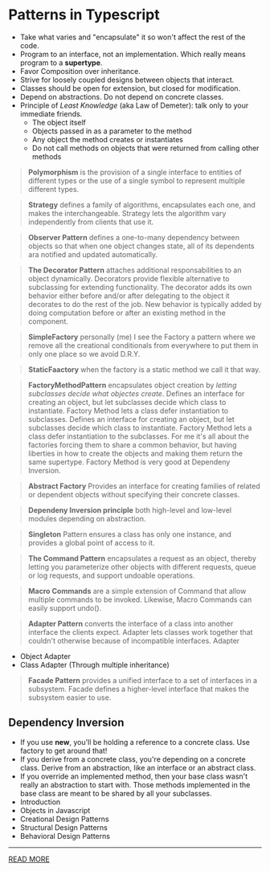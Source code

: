 # Patterns in Typescript

+ Take what varies and "encapsulate" it so won't affect the rest of the code.
+ Program to an interface, not an implementation. Which really means program to a **supertype**.
+ Favor Composition over inheritance.
+ Strive for loosely coupled designs between objects that interact.
+ Classes should be open for extension, but closed for modification.
+ Depend on abstractions. Do not depend on concrete classes.
+ Principle of _Least Knowledge_ (aka Law of Demeter): talk only to your immediate friends.
  + The object itself
  + Objects passed in as a parameter to the method
  + Any object the method creates or instantiates
  + Do not call methods on objects that were returned from calling other methods

> **Polymorphism** is the provision of a single interface to entities of different types or the use of a single symbol to represent multiple different types.

> **Strategy** defines a family of algorithms, encapsulates each one, and makes the interchangeable. Strategy lets the algorithm vary independently from clients that use it.

> **Observer Pattern** defines a one-to-many dependency between objects so that when one object changes state, all of its dependents ara notified and updated automatically.

> **The Decorator Pattern** attaches additional responsabilities to an object dynamically. Decorators provide flexible alternative to subclassing for extending functionality.
> The decorator adds its own behavior either before and/or after delegating to the object it decorates to do the rest of the job.
> New behavior is typically added by doing computation before or after an existing method in the component.

> **SimpleFactory** personally (me) I see the Factory a pattern where we remove all the creational conditionals from everywhere to put them in only one place so we avoid D.R.Y.

> **StaticFaactory** when the factory is a static method we call it that way.

> **FactoryMethodPattern** encapsulates object creation by _letting subclasses decide what objectes create_. Defines an interface for creating an object, but let subclasses decide which class to instantiate. Factory Method lets a class defer instantiation to subclasses.
> Defines an interface for creating an object, but let subclasses decide which class to instantiate. Factory Method lets a class defer instantiation to the subclasses.
> For me it's all about the factories forcing them to share a common behavior, but having liberties in how to create the objects and making them return the same supertype.
> Factory Method is very good at Dependeny Inversion.

> **Abstract Factory** Provides an interface for creating families of related or dependent objects without specifying their concrete classes.

> **Dependeny Inversion principle** both high-level and low-level modules depending on abstraction.

> **Singleton** Pattern ensures a class has only one instance, and provides a global point of access to it.

> **The Command Pattern** encapsulates a request as an object, thereby letting you parameterize other objects with different requests, queue or log requests, and support undoable operations.

> **Macro Commands** are a simple extension of Command that allow multiple commands to be invoked. Likewise, Macro Commands can easily support undo().

> **Adapter Pattern** converts the interface of a class into another interface the clients expect. Adapter lets classes work together that couldn't otherwise because of incompatible interfaces.
> Adapter
  + Object Adapter
  + Class Adapter (Through multiple inheritance)

> **Facade Pattern** provides a unified interface to a set of interfaces  in a subsystem. Facade defines a higher-level interface that makes the subsystem easier to use.

## Dependency Inversion

+ If you use **new**, you'll be holding a reference to a concrete class. Use factory to get around that!
+ If you derive from a concrete class, you're depending on a concrete class. Derive from an abstraction, like an interface or an abstract class.
+ If you override an implemented method, then your base class wasn't really an abstraction to start with. Those methods implemented in the base class are meant to be shared by all your subclasses.
+ Introduction
+ Objects in Javascript
+ Creational Design Patterns
+ Structural Design Patterns
+ Behavioral Design Patterns

---

[READ MORE]('/docs/more.md')